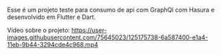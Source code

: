 Esse é um projeto teste para consumo de api com GraphQl com Hasura e desenvolvido em Flutter e Dart.

Vídeo sobre o projeto:
https://user-images.githubusercontent.com/75645023/125175738-6a587400-e1a4-11eb-9b44-3294cde4c968.mp4

